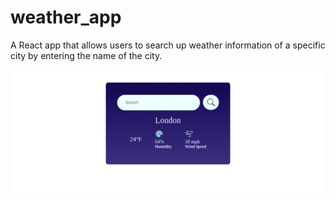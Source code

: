 # weather_app
A React app that allows users to search up weather information of a specific city by entering the name of the city. 

![Website Screenshot](/images/weather-app_prev.png)

